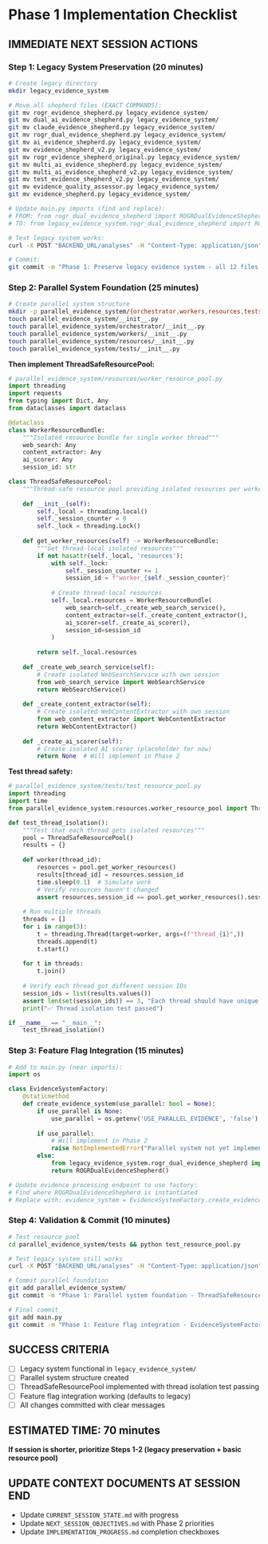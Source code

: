 # Phase 1 Implementation Checklist

## IMMEDIATE NEXT SESSION ACTIONS

### Step 1: Legacy System Preservation (20 minutes)
```bash
# Create legacy directory
mkdir legacy_evidence_system

# Move all shepherd files (EXACT COMMANDS):
git mv rogr_evidence_shepherd.py legacy_evidence_system/
git mv dual_ai_evidence_shepherd.py legacy_evidence_system/
git mv claude_evidence_shepherd.py legacy_evidence_system/
git mv rogr_dual_evidence_shepherd.py legacy_evidence_system/
git mv ai_evidence_shepherd.py legacy_evidence_system/
git mv evidence_shepherd_v2.py legacy_evidence_system/
git mv rogr_evidence_shepherd_original.py legacy_evidence_system/
git mv multi_ai_evidence_shepherd.py legacy_evidence_system/
git mv multi_ai_evidence_shepherd_v2.py legacy_evidence_system/
git mv test_evidence_shepherd_v2.py legacy_evidence_system/
git mv evidence_quality_assessor.py legacy_evidence_system/
git mv evidence_shepherd.py legacy_evidence_system/

# Update main.py imports (find and replace):
# FROM: from rogr_dual_evidence_shepherd import ROGRDualEvidenceShepherd
# TO: from legacy_evidence_system.rogr_dual_evidence_shepherd import ROGRDualEvidenceShepherd

# Test legacy system works:
curl -X POST "BACKEND_URL/analyses" -H "Content-Type: application/json" -d '{"input": "test claim", "type": "text"}'

# Commit:
git commit -m "Phase 1: Preserve legacy evidence system - all 12 files migrated"
```

### Step 2: Parallel System Foundation (25 minutes)
```bash
# Create parallel system structure
mkdir -p parallel_evidence_system/{orchestrator,workers,resources,tests}
touch parallel_evidence_system/__init__.py
touch parallel_evidence_system/orchestrator/__init__.py
touch parallel_evidence_system/workers/__init__.py
touch parallel_evidence_system/resources/__init__.py
touch parallel_evidence_system/tests/__init__.py
```

**Then implement ThreadSafeResourcePool:**

```python
# parallel_evidence_system/resources/worker_resource_pool.py
import threading
import requests
from typing import Dict, Any
from dataclasses import dataclass

@dataclass  
class WorkerResourceBundle:
    """Isolated resource bundle for single worker thread"""
    web_search: Any
    content_extractor: Any  
    ai_scorer: Any
    session_id: str

class ThreadSafeResourcePool:
    """Thread-safe resource pool providing isolated resources per worker"""
    
    def __init__(self):
        self._local = threading.local()
        self._session_counter = 0
        self._lock = threading.Lock()
    
    def get_worker_resources(self) -> WorkerResourceBundle:
        """Get thread-local isolated resources"""
        if not hasattr(self._local, 'resources'):
            with self._lock:
                self._session_counter += 1
                session_id = f"worker_{self._session_counter}"
            
            # Create thread-local resources
            self._local.resources = WorkerResourceBundle(
                web_search=self._create_web_search_service(),
                content_extractor=self._create_content_extractor(), 
                ai_scorer=self._create_ai_scorer(),
                session_id=session_id
            )
        
        return self._local.resources
    
    def _create_web_search_service(self):
        # Create isolated WebSearchService with own session
        from web_search_service import WebSearchService
        return WebSearchService()
    
    def _create_content_extractor(self):
        # Create isolated WebContentExtractor with own session  
        from web_content_extractor import WebContentExtractor
        return WebContentExtractor()
        
    def _create_ai_scorer(self):
        # Create isolated AI scorer (placeholder for now)
        return None  # Will implement in Phase 2
```

**Test thread safety:**
```python
# parallel_evidence_system/tests/test_resource_pool.py
import threading
import time
from parallel_evidence_system.resources.worker_resource_pool import ThreadSafeResourcePool

def test_thread_isolation():
    """Test that each thread gets isolated resources"""
    pool = ThreadSafeResourcePool()
    results = {}
    
    def worker(thread_id):
        resources = pool.get_worker_resources()
        results[thread_id] = resources.session_id
        time.sleep(0.1)  # Simulate work
        # Verify resources haven't changed
        assert resources.session_id == pool.get_worker_resources().session_id
    
    # Run multiple threads
    threads = []
    for i in range(3):
        t = threading.Thread(target=worker, args=(f"thread_{i}",))
        threads.append(t)
        t.start()
    
    for t in threads:
        t.join()
    
    # Verify each thread got different session IDs
    session_ids = list(results.values())
    assert len(set(session_ids)) == 3, "Each thread should have unique session"
    print("✅ Thread isolation test passed")

if __name__ == "__main__":
    test_thread_isolation()
```

### Step 3: Feature Flag Integration (15 minutes)
```python
# Add to main.py (near imports):
import os

class EvidenceSystemFactory:
    @staticmethod  
    def create_evidence_system(use_parallel: bool = None):
        if use_parallel is None:
            use_parallel = os.getenv('USE_PARALLEL_EVIDENCE', 'false').lower() == 'true'
            
        if use_parallel:
            # Will implement in Phase 2
            raise NotImplementedError("Parallel system not yet implemented")  
        else:
            from legacy_evidence_system.rogr_dual_evidence_shepherd import ROGRDualEvidenceShepherd
            return ROGRDualEvidenceShepherd()

# Update evidence processing endpoint to use factory:
# Find where ROGRDualEvidenceShepherd is instantiated
# Replace with: evidence_system = EvidenceSystemFactory.create_evidence_system()
```

### Step 4: Validation & Commit (10 minutes)
```bash
# Test resource pool
cd parallel_evidence_system/tests && python test_resource_pool.py

# Test legacy system still works
curl -X POST "BACKEND_URL/analyses" -H "Content-Type: application/json" -d '{"input": "test claim", "type": "text"}'

# Commit parallel foundation
git add parallel_evidence_system/
git commit -m "Phase 1: Parallel system foundation - ThreadSafeResourcePool with thread isolation"

# Final commit
git add main.py  
git commit -m "Phase 1: Feature flag integration - EvidenceSystemFactory with USE_PARALLEL_EVIDENCE"
```

## SUCCESS CRITERIA
- [ ] Legacy system functional in `legacy_evidence_system/`
- [ ] Parallel system structure created
- [ ] ThreadSafeResourcePool implemented with thread isolation test passing
- [ ] Feature flag integration working (defaults to legacy)
- [ ] All changes committed with clear messages

## ESTIMATED TIME: 70 minutes
**If session is shorter, prioritize Steps 1-2 (legacy preservation + basic resource pool)**

## UPDATE CONTEXT DOCUMENTS AT SESSION END
- Update `CURRENT_SESSION_STATE.md` with progress
- Update `NEXT_SESSION_OBJECTIVES.md` with Phase 2 priorities
- Update `IMPLEMENTATION_PROGRESS.md` completion checkboxes